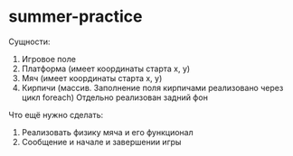 # summer-practice
Сущности:
  1) Игровое поле
  2) Платформа (имеет координаты старта x, y)
  3) Мяч (имеет координаты старта x, y) 
  4) Кирпичи (массив. Заполнение поля кирпичами реализовано через цикл foreach)
Отдельно реализован задний фон

Что ещё нужно сделать:
  1) Реализовать физику мяча и его функционал
  2) Сообщение и начале и завершении игры
